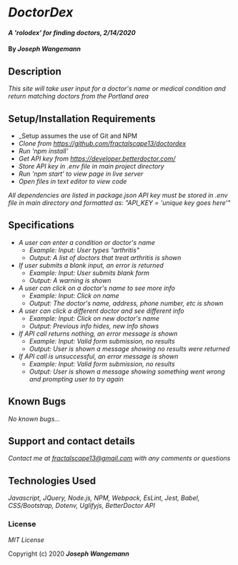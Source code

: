 # _DoctorDex_

#### _A 'rolodex' for finding doctors, 2/14/2020_

#### By _**Joseph Wangemann**_

## Description

_This site will take user input for a doctor's name or medical condition and return matching doctors from the Portland area_

## Setup/Installation Requirements

* _Setup assumes the use of Git and NPM
* _Clone from https://github.com/fractalscape13/doctordex_
* _Run 'npm install'_
* _Get API key from https://developer.betterdoctor.com/_
* _Store API key in .env file in main project directory_
* _Run 'npm start' to view page in live server_
* _Open files in text editor to view code_

_All dependencies are listed in package.json_
_API key must be stored in .env file in main directory and formatted as:_
        _"API_KEY = 'unique key goes here'"_

## Specifications

* _A user can enter a condition or doctor's name_
    * _Example: Input: User types "arthritis"_
    * _Output: A list of doctors that treat arthritis is shown_
* _If user submits a blank input, an error is returned_
    * _Example: Input: User submits blank form_
    * _Output: A warning is shown_
* _A user can click on a doctor's name to see more info_
    * _Example: Input: Click on name_
    * _Output: The doctor's name, address, phone number, etc is shown_
* _A user can click a different doctor and see different info_
    * _Example: Input: Click on new doctor's name_
    * _Output: Previous info hides, new info shows_
* _If API call returns nothing, an error message is shown_
    * _Example: Input: Valid form submission, no results_
    * _Output: User is shown a message showing no results were returned_
* _If API call is unsuccessful, an error message is shown_
    * _Example: Input: Valid form submission, no results_
    * _Output: User is shown a message showing something went wrong and prompting user to try again_


## Known Bugs

_No known bugs..._

## Support and contact details

_Contact me at fractalscape13@gmail.com with any comments or questions_

## Technologies Used

_Javascript, JQuery, Node.js, NPM, Webpack, EsLint, Jest, Babel, CSS/Bootstrap, Dotenv, Uglifyjs, BetterDoctor API_

### License

*MIT License*

Copyright (c) 2020 **_Joseph Wangemann_**
